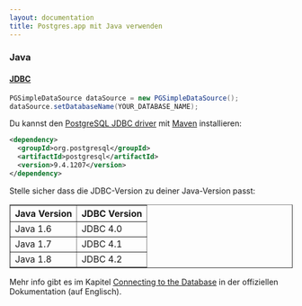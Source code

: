 ```yaml
---
layout: documentation
title: Postgres.app mit Java verwenden
---
```


### Java

#### [JDBC](http://www.oracle.com/technetwork/java/javase/jdbc/index.html)


``` java
PGSimpleDataSource dataSource = new PGSimpleDataSource();
dataSource.setDatabaseName(YOUR_DATABASE_NAME);
```

Du kannst den [PostgreSQL JDBC driver](https://jdbc.postgresql.org/download.html) mit [Maven](https://maven.apache.org) installieren:

``` xml
<dependency>
  <groupId>org.postgresql</groupId>
  <artifactId>postgresql</artifactId>
  <version>9.4.1207</version>
</dependency>
```

Stelle sicher dass die JDBC-Version zu deiner Java-Version passt:

<table border=1 cellpadding=4>
	<tr><th>Java Version</th><th>JDBC Version</th></tr>
	<tr><td>Java 1.6</td><td>JDBC 4.0</td></tr>
	<tr><td>Java 1.7</td><td>JDBC 4.1</td></tr>
	<tr><td>Java 1.8</td><td>JDBC 4.2</td></tr>
</table>

Mehr info gibt es im Kapitel [Connecting to the Database](https://jdbc.postgresql.org/documentation/head/connect.html) in der offiziellen Dokumentation (auf Englisch).

